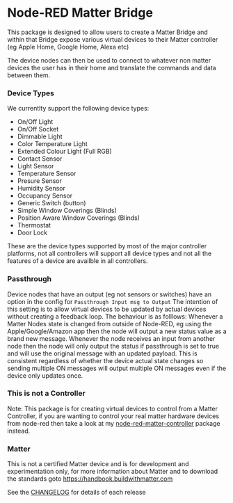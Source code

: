 # Node-RED Matter Bridge

This package is designed to allow users to create a Matter Bridge and within that Bridge expose various virtual devices to their Matter controller (eg Apple Home, Google Home, Alexa etc)

The device nodes can then be used to connect to whatever non matter devices the user has in their home and translate the commands and data between them.

### Device Types
We currentlty support the following device types:
- On/Off Light
- On/Off Socket
- Dimmable Light
- Color Temperature Light
- Extended Colour Light (Full RGB)
- Contact Sensor
- Light Sensor
- Temperature Sensor
- Presure Sensor 
- Humidity Sensor
- Occupancy Sensor
- Generic Switch (button)
- Simple Window Coverings (Blinds)
- Position Aware Window Coverings (Blinds)
- Thermostat
- Door Lock

These are the device types supported by most of the major controller platforms, not all controllers will support all device types and not all the features of a device are availble in all controllers.


### Passthrough
Device nodes that have an output (eg not sensors or switches) have an option in the config for `Passthrough Input msg to Output` The intention of this setting is to allow virtual devices to be updated by actual devices without creating a feedback loop.
The behaviour is as folllows:
Whenever a Matter Nodes state is changed from outside of Node-RED, eg using the Apple/Google/Amazon app then the node will output a new status value as a brand new message.
Whenever the node receives an input from another node then the node will only output the status if passthrough is set to true and will use the original message with an updated payload. This is consistent regardless of whether the device actual state changes so sending multiple ON messages will output multiple ON messages even if the device only updates once.

### This is not a Controller
Note: This package is for creating virtual devices to control from a Matter Controller, if you are wanting to control your real matter hardware devices from node-red then take a look at  my  [node-red-matter-controller](https://flows.nodered.org/node/@sammachin/node-red-matter-controller) package instead.

### Matter
This is not a certified Matter device and is for development and experimentation only, for more information about Matter and to download the standards goto https://handbook.buildwithmatter.com


See the [CHANGELOG](https://github.com/sammachin/node-red-matter-bridge/blob/main/CHANGELOG.md) for details of each release
